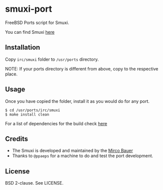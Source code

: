 smuxi-port
==========

FreeBSD Ports script for Smuxi.

You can find Smuxi [here][1]

Installation
------------

Copy `irc/smuxi` folder to `/usr/ports` directory.

NOTE: If your ports directory is different from above, copy to the respective
place.

Usage
-----

Once you have copied the folder, install it as you would do for any port.

`$ cd /usr/ports/irc/smuxi`<br>
`$ make install clean`

For a list of dependencies for the build check [here][2]

Credits
-------

* The Smuxi is developed and maintained by the [Mirco Bauer][3]
* Thanks to `@ppaeps` for a machine to do and test the port development.

License
-------

BSD 2-clause. See LICENSE.

[1]: https://smuxi.im/
[2]: https://github.com/smuxi/smuxi
[3]: https://www.meebey.net/aboutme/
[4]: https://www.freshports.org/irc/smuxi
